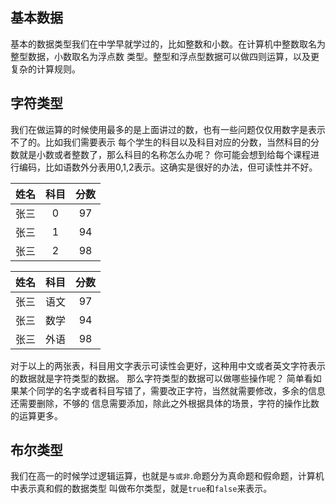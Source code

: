 ## 基本数据
基本的数据类型我们在中学早就学过的，比如整数和小数。在计算机中整数取名为整型数据，小数取名为浮点数
类型。整型和浮点型数据可以做四则运算，以及更复杂的计算规则。

## 字符类型
我们在做运算的时候使用最多的是上面讲过的数，也有一些问题仅仅用数字是表示不了的。比如我们需要表示
每个学生的科目以及科目对应的分数，当然科目的分数就是小数或者整数了，那么科目的名称怎么办呢？
你可能会想到给每个课程进行编码，比如语数外分表用0,1,2表示。这确实是很好的办法，但可读性并不好。

|姓名|科目|分数|
|:---:|:---:|:---:|
|张三|0|97|
|张三|1|94|
|张三|2|98|

|姓名|科目|分数|
|:---:|:---:|:---:|
|张三|语文|97|
|张三|数学|94|
|张三|外语|98|

对于以上的两张表，科目用文字表示可读性会更好，这种用中文或者英文字符表示的数据就是字符类型的数据。
那么字符类型的数据可以做哪些操作呢？
简单看如果某个同学的名字或者科目写错了，需要改正字符，当然就需要修改，多余的信息还需要删除，不够的
信息需要添加，除此之外根据具体的场景，字符的操作比数的运算更多。

## 布尔类型
我们在高一的时候学过逻辑运算，也就是`与或非`.命题分为真命题和假命题，计算机中表示真和假的数据类型
叫做布尔类型，就是`true`和`false`来表示。
